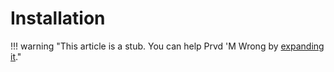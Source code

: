 # Installation

!!! warning "This article is a stub. You can help Prvd 'M Wrong by
[expanding it](https://github.com/prvdmwrong/prvdmwrong/edit/0.2/docs/learn/installation.md)."
